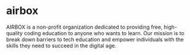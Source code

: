 # airbox
AIRBOX is a non-profit organization dedicated to providing free, high-quality coding education to anyone who wants to learn. Our mission is to break down barriers to tech education and empower individuals with the skills they need to succeed in the digital age.
